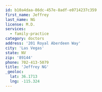 ```yaml
---
id: b10a4daa-86dc-457e-8adf-e0714237c359
first_name: Jeffrey
last_name: NG
license: M.D.
services:
  - family-practice
category: doctors
address: '201 Royal Aberdeen Way'
city: 'Las Vegas'
state: NV
zip: '89144'
phone: 702-413-5079
title: 'Jeffrey NG'
_geoloc:
  lat: 36.1713
  lng: -115.324
---
```

